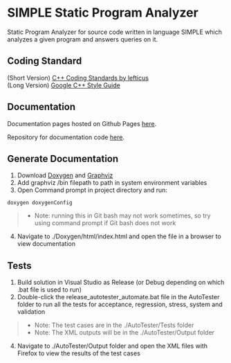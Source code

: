 # SIMPLE Static Program Analyzer

Static Program Analyzer for source code written in language SIMPLE which analyzes a given program and answers queries on it.

## Coding Standard 
(Short Version) [C++ Coding Standards by lefticus](https://gist.github.com/lefticus/10191322)  
(Long Version) [Google C++ Style Guide](https://google.github.io/styleguide/cppguide.html)

## Documentation

Documentation pages hosted on Github Pages [here](https://turtle96.github.io/cs3201-doxygen/html/annotated.html).

Repository for documentation code [here](https://github.com/turtle96/cs3201-doxygen).

## Generate Documentation

1. Download [Doxygen](http://www.stack.nl/~dimitri/doxygen/) and [Graphviz](http://www.graphviz.org/)
2. Add graphviz /bin filepath to path in system environment variables
3. Open Command prompt in project directory and run:
```
doxygen doxygenConfig
```
> * Note: running this in Git bash may not work sometimes, so try using command prompt if Git bash does not work
4. Navigate to ./Doxygen/html/index.html and open the file in a browser to view documentation

## Tests

1. Build solution in Visual Studio as Release (or Debug depending on which .bat file is used to run)
2. Double-click the release_autotester_automate.bat file in the AutoTester folder to run all the tests for acceptance, regression, stress, system and validation
> * Note: The test cases are in the ./AutoTester/Tests folder
> * Note: The XML outputs will  be in the ./AutoTester/Output folder
4. Navigate to ./AutoTester/Output folder and open the XML files with Firefox to view the results of the test cases
